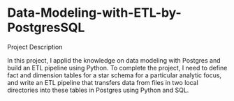 # Data-Modeling-with-ETL-by-PostgresSQL
Project Description

In this project, I applid the knowledge on data modeling with Postgres and build an ETL pipeline using Python. To complete the project, I need to define fact and dimension tables for a star schema for a particular analytic focus, and write an ETL pipeline that transfers data from files in two local directories into these tables in Postgres using Python and SQL.


